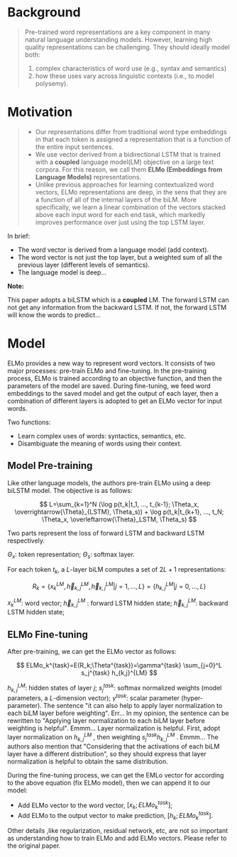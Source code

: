 # Background

> Pre-trained word representations are a key component in many natural language understanding models. However, learning high quality representations can be challenging. They should ideally model both:
>
> 1. complex characteristics of word use (e.g., syntax and semantics)
> 2. how these uses vary across linguistic contexts (i.e., to model polysemy).



# Motivation

> + Our representations differ from traditional word type embeddings in that each token is assigned a representation that is a function of the entire input sentences.
> + We use vector derived from a bidirectional LSTM that is trained with a **coupled** language model(LM) objective on a large text corpora. For this reason, we call them **ELMo (Embeddings from Language Models)** representations.
> + Unlike previous approaches for learning contextualized word vectors, ELMo representations are deep, in the sens that they are a function of all of the internal layers of the biLM. More specifically, we learn a linear combination of the vectors stacked above each input word for each end task, which markedly improves performance over just using the top LSTM layer.



In brief:

+ The word vector is derived from a language model (add context).
+ The word vector is not just the top layer, but a weighted sum of all the previous layer (different levels of semantics).
+ The language model is deep...



**Note:**

This paper adopts a biLSTM which is a **coupled** LM. The forward LSTM can not get any information from the backward LSTM. If not, the forward LSTM will know the words to predict...



# Model

ELMo provides a new way to represent word vectors. It consists of two major processes: pre-train ELMo and fine-tuning.  In the pre-training process, ELMo is trained according to an objective function, and then the parameters of the model are saved. During fine-tuning, we feed word embeddings to the saved model and get the output of each layer, then a combination of different layers is adopted to get an ELMo vector for input words. 

Two functions:

+ Learn complex uses of words: syntactics, semantics, etc.
+ Disambiguate the meaning of words using their context.



## Model Pre-training

Like other language models, the authors pre-train ELMo using a deep biLSTM model. The objective is as follows:


$$
L=\sum_{k=1}^N (\log p(t_k|t_1, ..., t_{k-1}; \Theta_x, \overrightarrow{\Theta}_{LSTM}, \Theta_s)) + \log p(t_k|t_{k+1}, ..., t_N; \Theta_x, \overleftarrow{\Theta}_LSTM, \Theta_s)
$$


Two parts represent the loss of forward LSTM and backward LSTM respectively. 

$\Theta_x$: token representation; $\Theta_s$: softmax layer.



For each token $t_k$, a $L$-layer biLM computes a set of $2L+1$ representations:


$$
R_k=\{x_k^{LM}, \overrightarrow{h}_{k,j}^{LM}, \overleftarrow{h}_{k,j}^{LM}|j=1,...,L\}=\{h_{k,j}^{LM}|j=0,...,L\}
$$


$x_k^{LM}$: word vector;  $\overrightarrow{h}$$_{k,j}^{LM}$ : forward LSTM hidden state; $\overleftarrow{h}$$_{k,j}^{LM}$: backward LSTM hidden state;



## ELMo Fine-tuning

After pre-training, we can get the ELMo vector as follows:


$$
ELMo_k^{task}=E(R_k;\Theta^{task})=\gamma^{task} \sum_{j=0}^L s_j^{task} h_{k,j}^{LM}
$$


$h_{k,j}^{LM}$: hidden states of layer $j$;  $s_j^{task}$: softmax normalized weights (model parameters, a $L$-dimension vector); $\gamma^{task}$: scalar parameter (hyper-parameter). The sentence "it can also help to apply layer normalization to each biLM layer before weighting". Err... In my opinion, the sentence can be rewritten to "Applying layer normalization to each biLM layer before weighting is helpful". Emmm... Layer normalization is helpful. First, adopt layer normalization on $h_{k,j}^{LM}$ , then weighting $s_j^{task} h_{k,j}^{LM}$ . Emmm... The authors also mention that "Considering that the activations of each biLM layer have a different distribution", so they should express that layer normalization is helpful to obtain the same distribution.



During the fine-tuning process, we can get the EMLo vector for according to the above equation (fix ELMo model),  then we can append it to our model:

+ Add ELMo vector to the word vector, $[x_k; ELMo_k^{task}]$;
+ Add ELMo to the output vector to make prediction, $[h_k;ELMo_k^{task}]$.



Other details ,like regularization, residual network, etc, are not so important as understanding how to train ELMo and add ELMo vectors. Please refer to the original paper.



